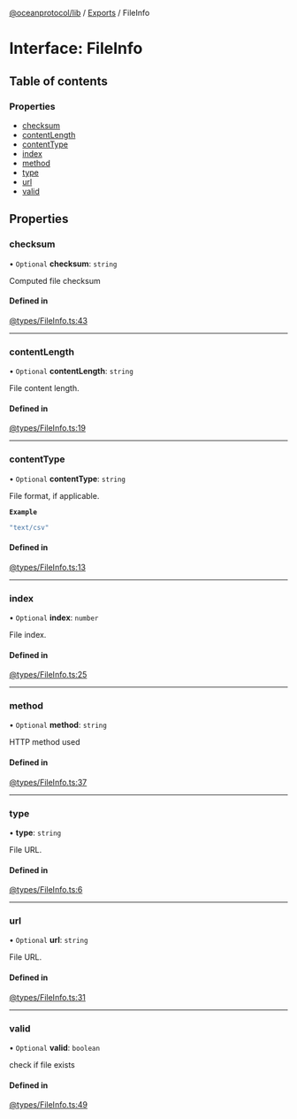 [@oceanprotocol/lib](../README.md) / [Exports](../modules.md) / FileInfo

# Interface: FileInfo

## Table of contents

### Properties

- [checksum](FileInfo.md#checksum)
- [contentLength](FileInfo.md#contentlength)
- [contentType](FileInfo.md#contenttype)
- [index](FileInfo.md#index)
- [method](FileInfo.md#method)
- [type](FileInfo.md#type)
- [url](FileInfo.md#url)
- [valid](FileInfo.md#valid)

## Properties

### checksum

• `Optional` **checksum**: `string`

Computed file checksum

#### Defined in

[@types/FileInfo.ts:43](https://github.com/oceanprotocol/ocean.js/blob/c99bc5c6/src/@types/FileInfo.ts#L43)

___

### contentLength

• `Optional` **contentLength**: `string`

File content length.

#### Defined in

[@types/FileInfo.ts:19](https://github.com/oceanprotocol/ocean.js/blob/c99bc5c6/src/@types/FileInfo.ts#L19)

___

### contentType

• `Optional` **contentType**: `string`

File format, if applicable.

**`Example`**

```ts
"text/csv"
```

#### Defined in

[@types/FileInfo.ts:13](https://github.com/oceanprotocol/ocean.js/blob/c99bc5c6/src/@types/FileInfo.ts#L13)

___

### index

• `Optional` **index**: `number`

File index.

#### Defined in

[@types/FileInfo.ts:25](https://github.com/oceanprotocol/ocean.js/blob/c99bc5c6/src/@types/FileInfo.ts#L25)

___

### method

• `Optional` **method**: `string`

HTTP method used

#### Defined in

[@types/FileInfo.ts:37](https://github.com/oceanprotocol/ocean.js/blob/c99bc5c6/src/@types/FileInfo.ts#L37)

___

### type

• **type**: `string`

File URL.

#### Defined in

[@types/FileInfo.ts:6](https://github.com/oceanprotocol/ocean.js/blob/c99bc5c6/src/@types/FileInfo.ts#L6)

___

### url

• `Optional` **url**: `string`

File URL.

#### Defined in

[@types/FileInfo.ts:31](https://github.com/oceanprotocol/ocean.js/blob/c99bc5c6/src/@types/FileInfo.ts#L31)

___

### valid

• `Optional` **valid**: `boolean`

check if file exists

#### Defined in

[@types/FileInfo.ts:49](https://github.com/oceanprotocol/ocean.js/blob/c99bc5c6/src/@types/FileInfo.ts#L49)
